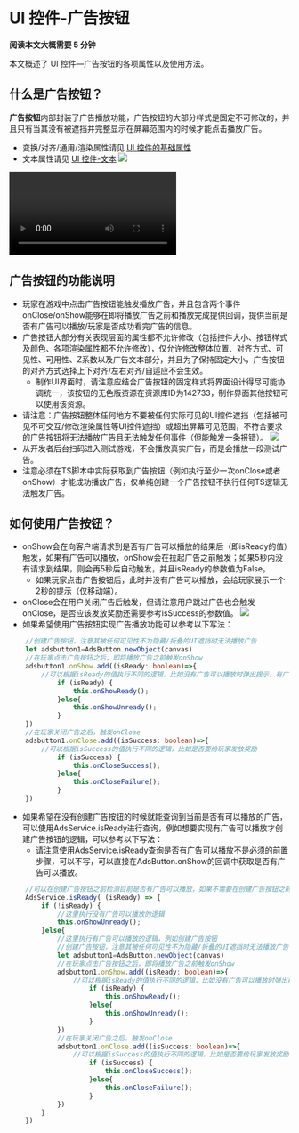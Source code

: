# UI 控件-广告按钮

**阅读本文大概需要 5 分钟**

本文概述了 UI 控件—广告按钮的各项属性以及使用方法。

## 什么是广告按钮？

**广告按钮**内部封装了广告播放功能，广告按钮的大部分样式是固定不可修改的，并且只有当其没有被遮挡并完整显示在屏幕范围内的时候才能点击播放广告。
- 变换/对齐/通用/渲染属性请见 [UI 控件的基础属性](https://docs.ark.online/UI/UIWidget-BaseProperties.html)
- 文本属性请见 [UI 控件-文本](https://docs.ark.online/UI/UIComponent-Text.html)
![](https://cdn.233xyx.com/online/jgWOpagPetoO1713506794210.png)

<video controls src="https://cdn.233xyx.com/online/yPqG1S21pSa81713506793496.mp4"></video>

## 广告按钮的功能说明

- 玩家在游戏中点击广告按钮能触发播放广告，并且包含两个事件onClose/onShow能够在即将播放广告之前和播放完成提供回调，提供当前是否有广告可以播放/玩家是否成功看完广告的信息。
- 广告按钮大部分有关表现层面的属性都不允许修改（包括控件大小、按钮样式及颜色、各项渲染属性都不允许修改），仅允许修改整体位置、对齐方式、可见性、可用性、Z系数以及广告文本部分，并且为了保持固定大小，广告按钮的对齐方式选择上下对齐/左右对齐/自适应不会生效。
  - 制作UI界面时，请注意应结合广告按钮的固定样式将界面设计得尽可能协调统一，该按钮的无色版资源在资源库ID为142733，制作界面其他按钮可以使用该资源。
- 请注意：广告按钮整体任何地方不要被任何实际可见的UI控件遮挡（包括被可见不可交互/修改渲染属性等UI控件遮挡）或超出屏幕可见范围，不符合要求的广告按钮将无法播放广告且无法触发任何事件（但能触发一条报错）。
![](https://cdn.233xyx.com/online/FDrACr5E6zuI1713506793043.png)
- 从开发者后台扫码进入测试游戏，不会播放真实广告，而是会播放一段测试广告。
- 注意必须在TS脚本中实际获取到广告按钮（例如执行至少一次onClose或者onShow）才能成功播放广告，仅单纯创建一个广告按钮不执行任何TS逻辑无法触发广告。

  
## 如何使用广告按钮？

- onShow会在向客户端请求到是否有广告可以播放的结果后（即isReady的值）触发，如果有广告可以播放，onShow会在拉起广告之前触发；如果5秒内没有请求到结果，则会再5秒后自动触发，并且isReady的参数值为False。
  - 如果玩家点击广告按钮后，此时并没有广告可以播放，会给玩家展示一个2秒的提示（仅移动端）。
- onClose会在用户关闭广告后触发，但请注意用户跳过广告也会触发onClose，是否应该发放奖励还需要参考isSuccess的参数值。
![](https://cdn.233xyx.com/online/2uQoUnbUzqnN1713511759294.png)
- 如果希望使用广告按钮实现广告播放功能可以参考以下写法：
```ts
    //创建广告按钮，注意其被任何可见性不为隐藏/折叠的UI遮挡时无法播放广告
    let adsbutton1=AdsButton.newObject(canvas)
    //在玩家点击广告按钮之后，即将播放广告之前触发onShow
    adsbutton1.onShow.add((isReady: boolean)=>{
        //可以根据isReady的值执行不同的逻辑，比如没有广告可以播放时弹出提示，有广告并播放的时候暂停怪物攻击
  			if (isReady) {
  				this.onShowReady();
  			}else{
  				this.onShowUnready();
  			}
    })         
    //在玩家关闭广告之后，触发onClose
    adsbutton1.onClose.add((isSuccess: boolean)=>{
        //可以根据isSuccess的值执行不同的逻辑，比如是否要给玩家发放奖励
  			if (isSuccess) {
  				this.onCloseSuccess();
  			}else{
  				this.onCloseFailure();
  			}
    })  
```
- 如果希望在没有创建广告按钮的时候就能查询到当前是否有可以播放的广告，可以使用AdsService.isReady进行查询，例如想要实现有广告可以播放才创建广告按钮的逻辑，可以参考以下写法：
  - 请注意使用AdsService.isReady查询是否有广告可以播放不是必须的前置步骤，可以不写，可以直接在AdsButton.onShow的回调中获取是否有广告可以播放。
```ts
    //可以在创建广告按钮之前检测目前是否有广告可以播放，如果不需要在创建广告按钮之前检测，可以不写这一步
    AdsService.isReady( (isReady) => {
        if (!isReady) {
            //这里执行没有广告可以播放的逻辑
            this.onShowUnready();
        }else{
            //这里执行有广告可以播放的逻辑，例如创建广告按钮
            //创建广告按钮，注意其被任何可见性不为隐藏/折叠的UI遮挡时无法播放广告
            let adsbutton1=AdsButton.newObject(canvas)
            //在玩家点击广告按钮之后，即将播放广告之前触发onShow
            adsbutton1.onShow.add((isReady: boolean)=>{
                //可以根据isReady的值执行不同的逻辑，比如没有广告可以播放时弹出提示，有广告并播放的时候暂停怪物攻击
          			if (isReady) {
          				this.onShowReady();
          			}else{
          				this.onShowUnready();
          			}
            })         
            //在玩家关闭广告之后，触发onClose
            adsbutton1.onClose.add((isSuccess: boolean)=>{
                //可以根据isSuccess的值执行不同的逻辑，比如是否要给玩家发放奖励
          			if (isSuccess) {
          				this.onCloseSuccess();
          			}else{
          				this.onCloseFailure();
          			}
            })  
        }
    }) 
```
